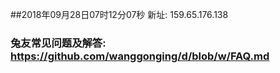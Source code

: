 ##2018年09月28日07时12分07秒 新址: 159.65.176.138
### 兔友常见问题及解答: https://github.com/wanggonging/d/blob/w/FAQ.md
